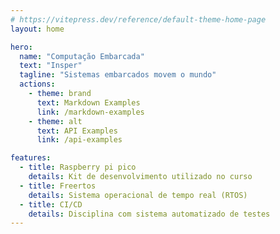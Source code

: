 ```yaml
---
# https://vitepress.dev/reference/default-theme-home-page
layout: home

hero:
  name: "Computação Embarcada" 
  text: "Insper"
  tagline: "Sistemas embarcados movem o mundo"
  actions:
    - theme: brand
      text: Markdown Examples
      link: /markdown-examples
    - theme: alt
      text: API Examples
      link: /api-examples

features:
  - title: Raspberry pi pico
    details: Kit de desenvolvimento utilizado no curso
  - title: Freertos
    details: Sistema operacional de tempo real (RTOS)
  - title: CI/CD
    details: Disciplina com sistema automatizado de testes
---
```


